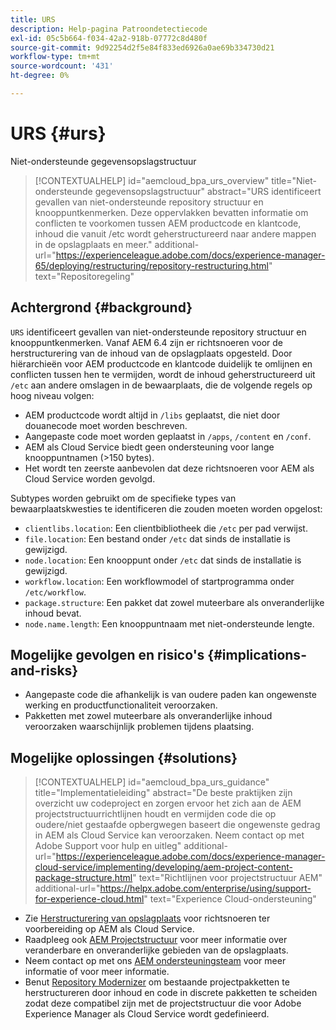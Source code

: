 ```yaml
---
title: URS
description: Help-pagina Patroondetectiecode
exl-id: 05c5b664-f034-42a2-918b-07772c8d480f
source-git-commit: 9d92254d2f5e84f833ed6926a0ae69b334730d21
workflow-type: tm+mt
source-wordcount: '431'
ht-degree: 0%

---
```


# URS {#urs}

Niet-ondersteunde gegevensopslagstructuur

>[!CONTEXTUALHELP]
>id="aemcloud_bpa_urs_overview"
>title="Niet-ondersteunde gegevensopslagstructuur"
>abstract="URS identificeert gevallen van niet-ondersteunde repository structuur en knooppuntkenmerken. Deze oppervlakken bevatten informatie om conflicten te voorkomen tussen AEM productcode en klantcode, inhoud die vanuit /etc wordt geherstructureerd naar andere mappen in de opslagplaats en meer."
>additional-url="https://experienceleague.adobe.com/docs/experience-manager-65/deploying/restructuring/repository-restructuring.html" text="Repositoregeling"

## Achtergrond {#background}

`URS` identificeert gevallen van niet-ondersteunde repository structuur en knooppuntkenmerken. Vanaf AEM 6.4 zijn er richtsnoeren voor de herstructurering van de inhoud van de opslagplaats opgesteld. Door hiërarchieën voor AEM productcode en klantcode duidelijk te omlijnen en conflicten tussen hen te vermijden, wordt de inhoud geherstructureerd uit `/etc` aan andere omslagen in de bewaarplaats, die de volgende regels op hoog niveau volgen:

* AEM productcode wordt altijd in `/libs` geplaatst, die niet door douanecode moet worden beschreven.
* Aangepaste code moet worden geplaatst in `/apps`, `/content` en `/conf`.
* AEM als Cloud Service biedt geen ondersteuning voor lange knooppuntnamen (>150 bytes).
* Het wordt ten zeerste aanbevolen dat deze richtsnoeren voor AEM als Cloud Service worden gevolgd.

Subtypes worden gebruikt om de specifieke types van bewaarplaatskwesties te identificeren die zouden moeten worden opgelost:
* `clientlibs.location`: Een clientbibliotheek die  `/etc` per pad verwijst.
* `file.location`: Een bestand onder  `/etc` dat sinds de installatie is gewijzigd.
* `node.location`: Een knooppunt onder  `/etc` dat sinds de installatie is gewijzigd.
* `workflow.location`: Een workflowmodel of startprogramma onder  `/etc/workflow`.
* `package.structure`: Een pakket dat zowel muteerbare als onveranderlijke inhoud bevat.
* `node.name.length`: Een knooppuntnaam met niet-ondersteunde lengte.

## Mogelijke gevolgen en risico&#39;s {#implications-and-risks}

* Aangepaste code die afhankelijk is van oudere paden kan ongewenste werking en productfunctionaliteit veroorzaken.
* Pakketten met zowel muteerbare als onveranderlijke inhoud veroorzaken waarschijnlijk problemen tijdens plaatsing.

## Mogelijke oplossingen {#solutions}

>[!CONTEXTUALHELP]
>id="aemcloud_bpa_urs_guidance"
>title="Implementatieleiding"
>abstract="De beste praktijken zijn overzicht uw codeproject en zorgen ervoor het zich aan de AEM projectstructuurrichtlijnen houdt en vermijden code die op oudere/niet gestaafde opbergwegen baseert die ongewenste gedrag in AEM als Cloud Service kan veroorzaken. Neem contact op met Adobe Support voor hulp en uitleg"
>additional-url="https://experienceleague.adobe.com/docs/experience-manager-cloud-service/implementing/developing/aem-project-content-package-structure.html" text="Richtlijnen voor projectstructuur AEM"
>additional-url="https://helpx.adobe.com/enterprise/using/support-for-experience-cloud.html" text="Experience Cloud-ondersteuning"

* Zie [Herstructurering van opslagplaats](https://experienceleague.adobe.com/docs/experience-manager-65/deploying/restructuring/repository-restructuring.html) voor richtsnoeren ter voorbereiding op AEM als Cloud Service.
* Raadpleeg ook [AEM Projectstructuur](https://experienceleague.adobe.com/docs/experience-manager-cloud-service/implementing/developing/aem-project-content-package-structure.html) voor meer informatie over veranderbare en onveranderlijke gebieden van de opslagplaats.
* Neem contact op met ons [AEM ondersteuningsteam](https://helpx.adobe.com/enterprise/using/support-for-experience-cloud.html) voor meer informatie of voor meer informatie.
* Benut [Repository Modernizer](https://experienceleague.adobe.com/docs/experience-manager-cloud-service/moving/refactoring-tools/repo-modernizer.html#refactoring-tools) om bestaande projectpakketten te herstructureren door inhoud en code in discrete pakketten te scheiden zodat deze compatibel zijn met de projectstructuur die voor Adobe Experience Manager als Cloud Service wordt gedefinieerd.
